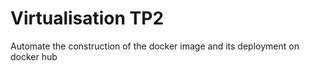 # Virtualisation TP2
Automate the construction of the docker image and its deployment on docker hub
